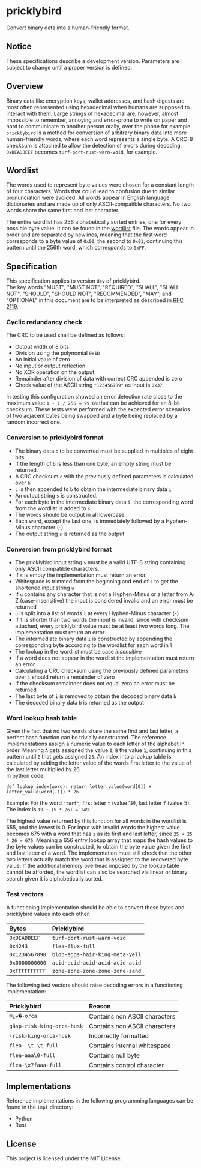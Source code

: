 # pricklybird
Convert binary data into a human-friendly format.

## Notice

These specifications describe a development version.
Parameters are subject to change until a proper version is defined.

## Overview

Binary data like encryption keys, wallet addresses, and hash digests are most 
often represented using hexadecimal when humans are supposed to interact with them. 
Large strings of hexadecimal are, however, almost impossible to remember, 
annoying and error-prone to write on paper and hard to communicate to another person orally, 
over the phone for example.   
`pricklybird` is a method for conversion of arbitrary binary data into more
human-friendly words, where each word represents a single byte. A CRC-8 checksum is 
attached to allow the detection of errors during decoding.  
`0xDEADBEEF` becomes `turf-port-rust-warn-void`, for example.

## Wordlist

The words used to represent byte values were chosen for a constant length of
four characters. Words that could lead to confusion due to similar pronunciation were avoided. 
All words appear in English language dictionaries and are made up of only ASCII-compatible
characters. No two words share the same first and last character. 

The entire wordlist has 256 alphabetically sorted entries, one for every possible byte value.
It can be found in the [wordlist](wordlist.txt) file. 
The words appear in order and are separated by newlines, 
meaning that the first word corresponds to a byte value of `0x00`, the second to `0x01`, 
continuing this pattern until the 256th word, which corresponds to `0xFF`.

## Specification

This specification applies to version `dev` of pricklybird.  
The key words "MUST", "MUST NOT", "REQUIRED", "SHALL", "SHALL
NOT", "SHOULD", "SHOULD NOT", "RECOMMENDED",  "MAY", and
"OPTIONAL" in this document are to be interpreted as described in
[RFC 2119](https://www.rfc-editor.org/rfc/rfc2119).

### Cyclic redundancy check

The CRC to be used shall be defined as follows:  

- Output width of 8 bits
- Division using the polynomial `0x1D`
- An initial value of zero
- No input or output reflection
- No XOR operation on the output
- Remainder after division of data with correct CRC appended is zero
- Check value of the ASCII string `"123456789"` as input is `0x37`

In testing this configuration showed an error detection rate close to the maximum
value `1 - 1 / 256 ≈ 99.6%` that can be achieved for an 8-bit checksum. 
These tests were performed with the expected error scenarios of two adjacent bytes being swapped and a byte being replaced by a random incorrect one. 

### Conversion to pricklybird format

- The binary data `b` to be converted must be supplied in multiples of eight bits
- If the length of `b` is less than one byte, an empty string must be returned.
- A CRC checksum `c` with the previously defined parameters is calculated over `b`
- `c` is then appended to `b` to obtain the intermediate binary data `i`
- An output string `s` is constructed.
- For each byte in the intermediate binary data `i`, 
the corresponding word from the wordlist is added to `s`
- The words should be output in all lowercase.
- Each word, except the last one, is immediately followed by a Hyphen-Minus character (-)
- The output string `s` is returned as the output

### Conversion from pricklybird format

- The pricklybird input string `s` must be a valid UTF-8 string containing only ASCII compatible characters.
- If `s` is empty the implementation must return an error.
- Whitespace is trimmed from the beginning and end of `s` to get the shortened input string `u`
- If `u` contains any character that is not a Hyphen-Minus or a letter from A-Z (case-insensitive) the input is considered invalid and an error must be returned
- `u` is split into a list of words `l` at every Hyphen-Minus character (-)
- If `l` is shorter than two words the input is invalid, since with checksum attached, every
pricklybird value must be at least two words long. The implementation must return an error
- The intermediate binary data `i` is constructed by appending the corresponding byte
according to the wordlist for each word in `l`
- The lookup in the wordlist must be case *insensitive*
- If a word does not appear in the wordlist the implementation must return an error
- Calculating a CRC checksum using the previously defined parameters over `i` should return a remainder of zero
- If the checksum remainder does not equal zero an error must be returned
- The last byte of `i` is removed to obtain the decoded binary data `b`
- The decoded binary data `b` is returned as the output

### Word lookup hash table

Given the fact that no two words share the same first and last letter, a perfect hash function can be
trivially constructed. The reference implementations assign a numeric value to each letter of the alphabet
in order. Meaning `A` gets assigned the value `0`, `B` the value `1`, continuing in this pattern until `Z` that gets assigned `25`.
An index into a lookup table is calculated by adding the letter value of the words first letter to the value of the last letter multiplied by 26.  
In python code:   
```
def lookup_index(word): return letter_value(word[0]) + letter_value(word[-1]) * 26
```
Example: For the word `"turf"`, first letter `t` (value 19), last letter `f` (value 5). The index is `19 + (5 * 26) = 149`.

The highest value returned by this function for all words in the wordlist is 655, and the lowest is 0.
For input with invalid words the highest value becomes 675 with a word that has `z` as its first and last letter, since `25 + 25 * 26 = 675`. 
Meaning a 656 entry lookup array that maps the hash values to the byte values can be constructed,
to obtain the byte value given the first and last letter of a word. The implementation must still check that the other two letters actually match the word 
that is assigned to the recovered byte value.
If the additional memory overhead imposed by the lookup table cannot be afforded, the wordlist can also be searched via linear
or binary search given it is alphabetically sorted.

### Test vectors

A functioning implementation should be able to convert these bytes and pricklybird values into each other.

| Bytes          | Pricklybird                     |
| :------------- | :------------------------------ |
| `0xDEADBEEF`   | `turf-port-rust-warn-void`      |
| `0x4243`       | `flea-flux-full`                |
| `0x1234567890` | `blob-eggs-hair-king-meta-yell` |
| `0x0000000000` | `acid-acid-acid-acid-acid-acid` |
| `0xFFFFFFFFFF` | `zone-zone-zone-zone-zone-sand` |

The following test vectors should raise decoding errors in a functioning implementation:

| Pricklybird                | Reason                        |
| :------------------------- | :-----------------------------|
| `®¿𐍅�-orca`                | Contains non ASCII characters |
| `gäsp-risk-king-orca-husk` | Contains non ASCII characters |
| `-risk-king-orca-husk`     | Incorrectly formatted         |
| `flea- \t \t-full`         | Contains internal whitespace  |
| `flea-aaa\0-full`          | Contains null byte            |
| `flea-\x7faaa-full`        | Contains control character    |

## Implementations

Reference implementations in the following programming languages can be found
in the `impl` directory:

- Python
- Rust

## License

This project is licensed under the MIT License.